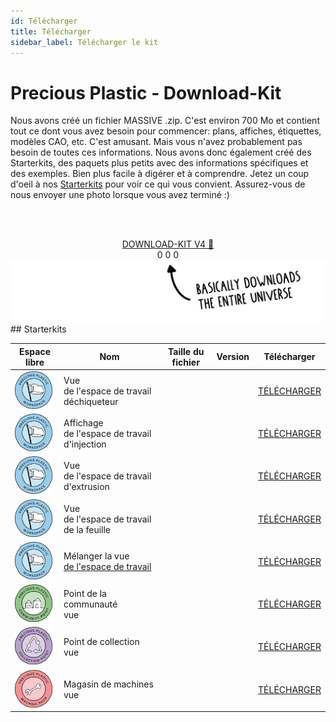 ```yaml
---
id: Télécharger
title: Télécharger
sidebar_label: Télécharger le kit
---
```


<style>
:root {
  --highlight: #e1e1e1;
  --links: rgb(131, 206, 235);
  --hover: rgb(131, 206, 235);
}
</style>

# Precious Plastic - Download-Kit

Nous avons créé un fichier MASSIVE .zip. C'est environ 700 Mo et contient tout ce dont vous avez besoin pour commencer: plans, affiches, étiquettes, modèles CAO, etc. C'est amusant. Mais vous n'avez probablement pas besoin de toutes ces informations. Nous avons donc également créé des Starterkits, des paquets plus petits avec des informations spécifiques et des exemples. Bien plus facile à digérer et à comprendre. Jetez un coup d'oeil à nos [Starterkits](https://preciousplastic.com/starterkits/overview.html) pour voir ce qui vous convient. Assurez-vous de nous envoyer une photo lorsque vous avez terminé :)


<br><br>
<center>
<a id="kit" class="downloadButton js-getLinkDetails" href="https://api.github.com/repos/ONEARMY/precious-plastic-kit/releases">DOWNLOAD-KIT V4 🤙</a><br>
<span align="center" id="kit-downloadCount" class="fileStats">0</span>
<span align="center" id="kit-fileSize" class="fileStats">0</span>
<span align="center" id="kit-version" class="fileStats">0</span>
</center>

<img src="assets/download/arrow.png" />
<br>
## Starterkits

| Espace libre                                                                         | Nom                                                                                                                      | Taille du fichier                      | Version                               | Télécharger                                          |
| ------------------------------------------------------------------------------------ | ------------------------------------------------------------------------------------------------------------------------ | -------------------------------------- | ------------------------------------- | ---------------------------------------------------- |
| <img src="assets/universe/badge-workspace.png" width="60" />        | Vue<br>de l'espace de travail déchiqueteur[](https://preciousplastic.com/starterkits/showcase/shredder.html)       | <span id="shredder-fileSize"></span>   | <span id="shredder-version"></span>   | <a id="shredder" class="small downloadButton js-getLinkDetails" href="https://api.github.com/repos/ONEARMY/precious-plastic-starterkit-shredder/releases">TÉLÉCHARGER</a><div id="shredder-downloadCount"></div>   |
| <img src="assets/universe/badge-workspace.png" width="60" />        | Affichage<br>de l'espace de travail d'injection[](https://preciousplastic.com/starterkits/showcase/injection.html) | <span id="injection-fileSize"></span>  | <span id="injection-version"></span>  | <a id="injection" class="small downloadButton js-getLinkDetails" href="https://api.github.com/repos/ONEARMY/precious-plastic-starterkit-injection/releases">TÉLÉCHARGER</a><div id="injection-downloadCount"></div>   |
| <img src="assets/universe/badge-workspace.png" width="60" />        | Vue<br>de l'espace de travail d'extrusion[](https://preciousplastic.com/starterkits/showcase/extrusion.html)       | <span id="extrusion-fileSize"></span>  | <span id="extrusion-version"></span>  | <a id="extrusion" class="small downloadButton js-getLinkDetails" href="https://api.github.com/repos/ONEARMY/precious-plastic-starterkit-extrusion/releases">TÉLÉCHARGER</a><div id="extrusion-downloadCount"></div>   |
| <img src="assets/universe/badge-workspace.png" width="60" />        | Vue<br>de l'espace de travail de la feuille[](https://preciousplastic.com/starterkits/showcase/sheetpress.html)    | <span id="sheetpress-fileSize"></span> | <span id="sheetpress-version"></span> | <a id="sheetpress" class="small downloadButton js-getLinkDetails" href="https://api.github.com/repos/ONEARMY/precious-plastic-starterkit-sheetpress/releases">TÉLÉCHARGER</a><div id="sheetpress-downloadCount"></div>   |
| <img src="assets/universe/badge-workspace.png" width="60" />        | Mélanger la vue<br>[de l'espace de travail](https://preciousplastic.com/starterkits/showcase/mix.html)             | <span id="mix-fileSize"></span>        | <span id="mix-version"></span>        | <a id="mix" class="small downloadButton js-getLinkDetails" href="https://api.github.com/repos/ONEARMY/precious-plastic-starterkit-mix/releases">TÉLÉCHARGER</a><div id="mix-downloadCount"></div> |
| <img src="assets/universe/badge-community-point.png" width="60" />  | Point de la communauté<br>vue[](https://preciousplastic.com/starterkits/showcase/community-point.html)             | <span id="community-fileSize"></span>  | <span id="community-version"></span>  | <a id="community" class="small downloadButton js-getLinkDetails" href="https://api.github.com/repos/ONEARMY/precious-plastic-starterkit-community/releases">TÉLÉCHARGER</a><div id="community-downloadCount"></div> |
| <img src="assets/universe/badge-collection-point.png" width="60" /> | Point de collection<br>vue[](https://preciousplastic.com/starterkits/showcase/collection-point.html)               | <span id="collection-fileSize"></span> | <span id="collection-version"></span> | <a id="collection" class="small downloadButton js-getLinkDetails" href="https://api.github.com/repos/ONEARMY/precious-plastic-starterkit-collection/releases">TÉLÉCHARGER</a><div id="collection-downloadCount"></div> |
| <img src="assets/universe/badge-machine-shop.png" width="60" />     | Magasin de machines <br>vue[](https://preciousplastic.com/starterkits/showcase/machine-shop.html)                  | <span id="machine-fileSize"></span>    | <span id="machine-version"></span>    | <a id="machine" class="small downloadButton js-getLinkDetails" href="https://api.github.com/repos/ONEARMY/precious-plastic-starterkit-machine/releases">TÉLÉCHARGER</a><div id="machine-downloadCount"></div> |
